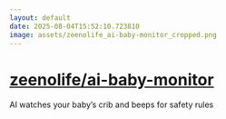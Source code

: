 ```yaml
---
layout: default
date: 2025-08-04T15:52:10.723810
image: assets/zeenolife_ai-baby-monitor_cropped.png
---
```


# [zeenolife/ai-baby-monitor](https://github.com/zeenolife/ai-baby-monitor)

AI watches your baby’s crib and beeps for safety rules
